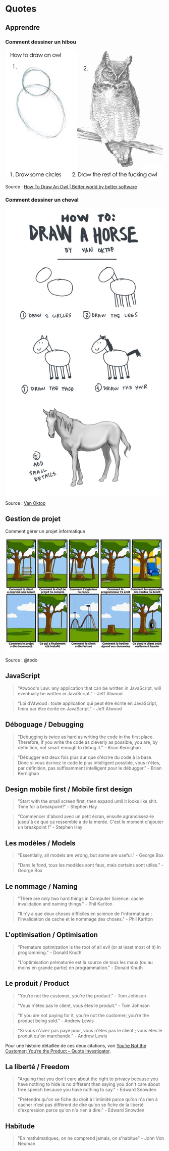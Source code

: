 # Quotes

## Apprendre

### Comment dessiner un hibou

![How to draw an owl](img/how-to-draw-an-owl.jpg)

Source : [How To Draw An Owl | Better world by better software](https://glebbahmutov.com/blog/how-to-draw-an-owl/)

### Comment dessiner un cheval

![How to draw a horse](img/tumblr_lxc8ghQU2T1qincqxo1_1280.jpg)

Source : [Van Oktop](https://oktop.tumblr.com/post/15352780846)

## Gestion de projet

Comment gérer un projet informatique

![Comment ...](img/gestion-projet.jpg)

Source : @todo

## JavaScript

> "Atwood's Law: any application that can be written in JavaScript, will eventually be written in JavaScript." - Jeff Atwood

> "Loi d'Atwood : toute application qui peut être écrite en JavaScript, finira par être écrite en JavaScript." - Jeff Atwood

## Déboguage / Debugging

> "Debugging is twice as hard as writing the code in the first place. Therefore, if you write the code as cleverly as possible, you are, by definition, not smart enough to debug it." - Brian Kernighan

> "Débugger est deux fois plus dur que d'écrire du code à la base. Donc si vous écrivez le code le plus intelligent possible, vous n'êtes, par définition, pas suffisamment intelligent pour le débugger." - Brian Kernighan

## Design mobile first / Mobile first design

> "Start with the small screen first, then expand until it looks like shit. Time for a breakpoint!" - Stephen Hay

> "Commencer d'abord avec un petit écran, ensuite agrandissez-le jusqu'à ce que ça ressemble à de la merde. C'est le moment d'ajouter un breakpoint !" - Stephen Hay

## Les modèles / Models

> "Essentially, all models are wrong, but some are useful." - George Box

> "Dans le fond, tous les modèles sont faux, mais certains sont utiles." - George Box

## Le nommage / Naming

> "There are only two hard things in Computer Science: cache invalidation and naming things." - Phil Karlton

> "Il n'y a que deux choses difficiles en science de l'informatique : l'invalidation de cache et le nommage des choses." - Phil Karlton

## L'optimisation / Optimisation

> "Premature optimization is the root of all evil (or at least most of it) in programming." - Donald Knuth

> "L'optimisation prématurée est la source de tous les maux (ou au moins en grande partie) en programmation." - Donald Knuth

## Le produit / Product

> "You’re not the customer, you’re the product." - Tom Johnson

> "Vous n'êtes pas le client, vous êtes le produit." - Tom Johnson

> "If you are not paying for it, you’re not the customer; you’re the product being sold." - Andrew Lewis

> "Si vous n'avez pas payé pour, vous n'êtes pas le client ; vous êtes le produit qu'on marchande." - Andrew Lewis

Pour une histoire détaillée de ces deux citations, voir [You’re Not the Customer; You’re the Product – Quote Investigator](https://quoteinvestigator.com/2017/07/16/product/).

## La liberté / Freedom

> "Arguing that you don't care about the right to privacy because you have nothing to hide is no different than saying you don't care about free speech because you have nothing to say." -  Edward Snowden

> "Prétendre qu'on se fiche du droit à l'intimité parce qu'on n'a rien à cacher n'est pas différent de dire qu'on se fiche de la liberté d'expression parce qu'on n'a rien à dire." - Edward Snowden

## Habitude

> "En mathématiques, on ne comprend jamais, on s'habitue" - John Von Neuman


